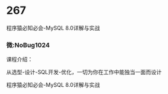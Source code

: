 # 267
程序猿必知必会-MySQL 8.0详解与实战
### 微:NoBug1024 


课程介绍：

从选型-设计-SQL开发-优化，一切为你在工作中能独当一面而设计

程序猿必知必会-MySQL 8.0详解与实战

